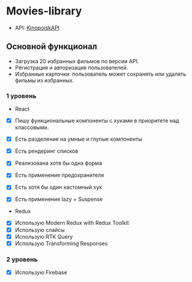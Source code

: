 # Movies-library
- API: [KinopoiskAPI](https://kinopoiskapiunofficial.tech)

## Основной функционал

- Загрузка 20 избранных фильмов по версии API.
- Регистрация и авторизация пользователей.
- Избранные карточки: пользователь может сохранять или удалять фильмы из избранных.


### 1 уровень 
- React

- [x] Пишу функциональные компоненты c хуками в приоритете над классовыми. 
- [x] Есть разделение на умные и глупые компоненты 
- [x] Есть рендеринг списков
- [x] Реализована хотя бы одна форма
- [x] Есть применение предохранителя
- [x] Есть хотя бы один кастомный хук
- [x] Есть применение lazy + Suspense


- Redux

- [x] Использую Modern Redux with Redux Toolkit 
- [x] Использую слайсы
- [x] Использую RTK Query
- [x] Использую Transforming Responses

### 2 уровень 

- [x] Использую Firebase
